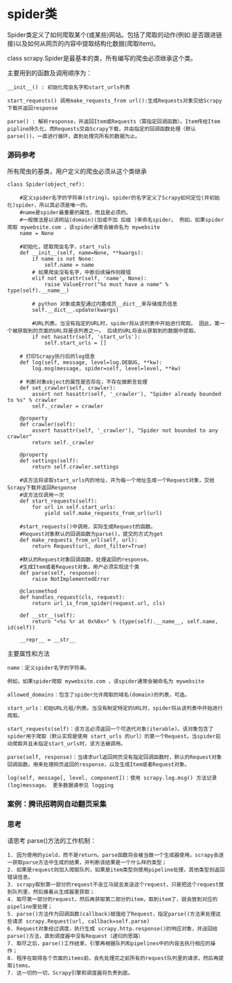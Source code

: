 # spider类

Spider类定义了如何爬取某个(或某些)网站。包括了爬取的动作(例如:是否跟进链接)以及如何从网页的内容中提取结构化数据(爬取item)。

class scrapy.Spider是最基本的类，所有编写的爬虫必须继承这个类。

主要用到的函数及调用顺序为：

    __init__() : 初始化爬虫名字和start_urls列表

    start_requests() 调用make_requests_from url():生成Requests对象交给Scrapy下载并返回response

    parse() : 解析response，并返回Item或Requests（需指定回调函数）。Item传给Item pipline持久化，而Requests交由Scrapy下载，并由指定的回调函数处理（默认parse())，一直进行循环，直到处理完所有的数据为止。

### 源码参考

所有爬虫的基类，用户定义的爬虫必须从这个类继承
```
class Spider(object_ref):

    #定义spider名字的字符串(string)。spider的名字定义了Scrapy如何定位(并初始化)spider，所以其必须是唯一的。
    #name是spider最重要的属性，而且是必须的。
    #一般做法是以该网站(domain)(加或不加 后缀 )来命名spider。 例如，如果spider爬取 mywebsite.com ，该spider通常会被命名为 mywebsite
    name = None

    #初始化，提取爬虫名字，start_ruls
    def __init__(self, name=None, **kwargs):
        if name is not None:
            self.name = name
        # 如果爬虫没有名字，中断后续操作则报错
        elif not getattr(self, 'name', None):
            raise ValueError("%s must have a name" % type(self).__name__)

        # python 对象或类型通过内置成员__dict__来存储成员信息
        self.__dict__.update(kwargs)

        #URL列表。当没有指定的URL时，spider将从该列表中开始进行爬取。 因此，第一个被获取到的页面的URL将是该列表之一。 后续的URL将会从获取到的数据中提取。
        if not hasattr(self, 'start_urls'):
            self.start_urls = []

    # 打印Scrapy执行后的log信息
    def log(self, message, level=log.DEBUG, **kw):
        log.msg(message, spider=self, level=level, **kw)

    # 判断对象object的属性是否存在，不存在做断言处理
    def set_crawler(self, crawler):
        assert not hasattr(self, '_crawler'), "Spider already bounded to %s" % crawler
        self._crawler = crawler

    @property
    def crawler(self):
        assert hasattr(self, '_crawler'), "Spider not bounded to any crawler"
        return self._crawler

    @property
    def settings(self):
        return self.crawler.settings

    #该方法将读取start_urls内的地址，并为每一个地址生成一个Request对象，交给Scrapy下载并返回Response
    #该方法仅调用一次
    def start_requests(self):
        for url in self.start_urls:
            yield self.make_requests_from_url(url)

    #start_requests()中调用，实际生成Request的函数。
    #Request对象默认的回调函数为parse()，提交的方式为get
    def make_requests_from_url(self, url):
        return Request(url, dont_filter=True)

    #默认的Request对象回调函数，处理返回的response。
    #生成Item或者Request对象。用户必须实现这个类
    def parse(self, response):
        raise NotImplementedError

    @classmethod
    def handles_request(cls, request):
        return url_is_from_spider(request.url, cls)

    def __str__(self):
        return "<%s %r at 0x%0x>" % (type(self).__name__, self.name, id(self))

    __repr__ = __str__
```

主要属性和方法

    name：定义spider名字的字符串。

    例如，如果spider爬取 mywebsite.com ，该spider通常会被命名为 mywebsite

    allowed_domains：包含了spider允许爬取的域名(domain)的列表，可选。

    start_urls：初始URL元祖/列表。当没有制定特定的URL时，spider将从该列表中开始进行爬取。

    start_requests(self)：该方法必须返回一个可迭代对象(iterable)。该对象包含了spider用于爬取（默认实现是使用 start_urls 的url）的第一个Request。当spider启动爬取并且未指定start_urls时，该方法被调用。

    parse(self, response)：当请求url返回网页没有指定回调函数时，默认的Request对象回调函数。用来处理网页返回的response，以及生成Item或者Request对象。

    log(self, message[, level, component])：使用 scrapy.log.msg() 方法记录(log)message。 更多数据请参见 logging

### 案例：腾讯招聘网自动翻页采集

### 思考

请思考 parse()方法的工作机制：

    1. 因为使用的yield，而不是return。parse函数将会被当做一个生成器使用。scrapy会逐一获取parse方法中生成的结果，并判断该结果是一个什么样的类型；
    2. 如果是request则加入爬取队列，如果是item类型则使用pipeline处理，其他类型则返回错误信息。
    3. scrapy取到第一部分的request不会立马就去发送这个request，只是把这个request放到队列里，然后接着从生成器里获取；
    4. 取尽第一部分的request，然后再获取第二部分的item，取到item了，就会放到对应的pipeline里处理；
    5. parse()方法作为回调函数(callback)赋值给了Request，指定parse()方法来处理这些请求 scrapy.Request(url, callback=self.parse)
    6. Request对象经过调度，执行生成 scrapy.http.response()的响应对象，并送回给parse()方法，直到调度器中没有Request（递归的思路）
    7. 取尽之后，parse()工作结束，引擎再根据队列和pipelines中的内容去执行相应的操作；
    8. 程序在取得各个页面的items前，会先处理完之前所有的request队列里的请求，然后再提取items。
    7. 这一切的一切，Scrapy引擎和调度器将负责到底。
